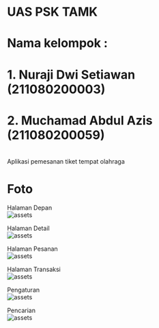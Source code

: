 # UAS PSK TAMK

# Nama kelompok :
# 1. Nuraji Dwi Setiawan (211080200003)
# 2. Muchamad Abdul Azis (211080200059)
<br>
Aplikasi pemesanan tiket tempat olahraga

# Foto
Halaman Depan<br>
![assets](./assets/Screenshot_2024-07-20-04-11-27-152_com.example.booking_tiket.jpg)


Halaman Detail<br>
![assets](./assets/Screenshot_2024-07-20-04-09-43-064_com.example.booking_tiket.jpg)


Halaman Pesanan<br>
![assets](./assets/Screenshot_2024-07-20-04-10-38-553_com.example.booking_tiket.jpg)


Halaman Transaksi<br>
![assets](./assets/Screenshot_2024-07-20-04-10-42-268_com.example.booking_tiket.jpg)


Pengaturan<br>
![assets](./assets/Screenshot_2024-07-20-04-11-01-199_com.example.booking_tiket.jpg)


Pencarian<br>
![assets](./assets/Screenshot_2024-07-20-04-11-27-152_com.example.booking_tiket.jpg)
